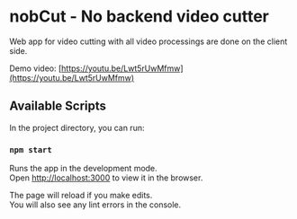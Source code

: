 # nobCut - No backend video cutter

Web app for video cutting with all video processings are done on the client side.

Demo video: [https://youtu.be/Lwt5rUwMfmw](https://youtu.be/Lwt5rUwMfmw)

## Available Scripts

In the project directory, you can run:

### `npm start`

Runs the app in the development mode.\
Open [http://localhost:3000](http://localhost:3000) to view it in the browser.

The page will reload if you make edits.\
You will also see any lint errors in the console.
